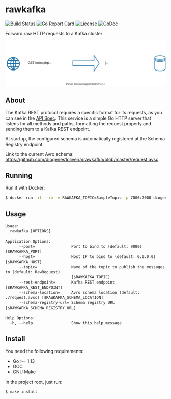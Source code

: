 # rawkafka

[![Build Status](https://travis-ci.com/diogenes1oliveira/rawkafka.svg?branch=master)](https://travis-ci.com/diogenes1oliveira/rawkafka)
[![Go Report Card](https://goreportcard.com/badge/github.com/diogenes1oliveira/rawkafka)](https://goreportcard.com/report/github.com/diogenes1oliveira/rawkafka)
[![License](https://img.shields.io/github/license/diogenes1oliveira/rawkafka)](https://github.com/diogenes1oliveira/rawkafka/blob/master/LICENSE)
[![GoDoc](https://godoc.org/github.com/diogenes1oliveira/rawkafka?status.svg)](https://godoc.org/github.com/diogenes1oliveira/rawkafka)

Forward raw HTTP requests to a Kafka cluster

![data transformation in rawkafka](https://github.com/diogenes1oliveira/rawkafka/blob/master/diagram.svg "rawkafka - data transformation")

## About

The Kafka REST protocol requires a specific format for its requests, as you can
see in the [API Spec](https://docs.confluent.io/current/kafka-rest/api.html#post--topics-(string-topic_name)).
This service is a simple Go HTTP server that listens for all methods and paths, 
formatting the request properly and sending them to a Kafka REST endpoint.

At startup, the configured schema is automatically registered at the Schema
Registry endpoint.

Link to the current Avro schema: https://github.com/diogenes1oliveira/rawkafka/blob/master/request.avsc

## Running

Run it with Docker:

``` sh
$ docker run -it --rm -e RAWKAFKA_TOPIC=SampleTopic -p 7000:7000 diogenes1oliveira/rawkafka:1.0.0 --port 7000
```

## Usage

``` 
Usage:
  rawkafka [OPTIONS]

Application Options:
      --port=                Port to bind to (default: 9000) [$RAWKAFKA_PORT]
      --host=                Host IP to bind to (default: 0.0.0.0) [$RAWKAFKA_HOST]
      --topic=               Name of the topic to publish the messages to (default: RawRequest)
                             [$RAWKAFKA_TOPIC]
      --rest-endpoint=       Kafka REST endpoint [$RAWKAFKA_REST_ENDPOINT]
      --schema-location=     Avro schema location (default: ./request.avsc) [$RAWKAFKA_SCHEMA_LOCATION]
      --schema-registry-url= Schema registry URL [$RAWKAFKA_SCHEMA_REGISTRY_URL]

Help Options:
  -h, --help                 Show this help message
```

## Install

You need the following requirements:

* Go >= 1.13
* GCC
* GNU Make

In the project root, just run:

``` sh
$ make install
```

